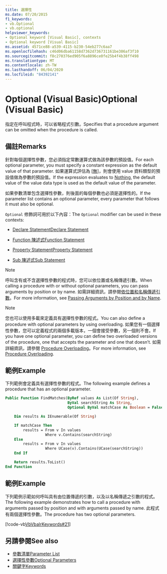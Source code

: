 ```yaml
---
title: 選擇性
ms.date: 07/20/2015
f1_keywords:
- vb.Optional
- vb.optional
helpviewer_keywords:
- Optional keyword [Visual Basic], contexts
- Optional keyword [Visual Basic]
ms.assetid: 4571ce88-a539-4115-b230-54eb277c6aa7
ms.openlocfilehash: c46d06dba61158d7362d736731161be306af3f10
ms.sourcegitcommit: f8c270376ed905f6a8896ce0fe25b4f4b38ff498
ms.translationtype: MT
ms.contentlocale: zh-TW
ms.lasthandoff: 06/04/2020
ms.locfileid: "84392141"
---
```

# <a name="optional-visual-basic"></a><span data-ttu-id="c98ba-102">Optional (Visual Basic)</span><span class="sxs-lookup"><span data-stu-id="c98ba-102">Optional (Visual Basic)</span></span>

<span data-ttu-id="c98ba-103">指定在呼叫程式時，可以省略程式引數。</span><span class="sxs-lookup"><span data-stu-id="c98ba-103">Specifies that a procedure argument can be omitted when the procedure is called.</span></span>

## <a name="remarks"></a><span data-ttu-id="c98ba-104">備註</span><span class="sxs-lookup"><span data-stu-id="c98ba-104">Remarks</span></span>

<span data-ttu-id="c98ba-105">針對每個選擇性參數，您必須指定常數運算式做為該參數的預設值。</span><span class="sxs-lookup"><span data-stu-id="c98ba-105">For each optional parameter, you must specify a constant expression as the default value of that parameter.</span></span> <span data-ttu-id="c98ba-106">如果運算式評估為 [[無](../nothing.md)]，則會使用 value 資料類型的預設值做為參數的預設值。</span><span class="sxs-lookup"><span data-stu-id="c98ba-106">If the expression evaluates to [Nothing](../nothing.md), the default value of the value data type is used as the default value of the parameter.</span></span>

<span data-ttu-id="c98ba-107">如果參數清單包含選擇性參數，則後面的每個參數也必須是選擇性的。</span><span class="sxs-lookup"><span data-stu-id="c98ba-107">If the parameter list contains an optional parameter, every parameter that follows it must also be optional.</span></span>

<span data-ttu-id="c98ba-108">`Optional` 修飾詞可用於以下內容：</span><span class="sxs-lookup"><span data-stu-id="c98ba-108">The `Optional` modifier can be used in these contexts:</span></span>

- [<span data-ttu-id="c98ba-109">Declare Statement</span><span class="sxs-lookup"><span data-stu-id="c98ba-109">Declare Statement</span></span>](../statements/declare-statement.md)

- [<span data-ttu-id="c98ba-110">Function 陳述式</span><span class="sxs-lookup"><span data-stu-id="c98ba-110">Function Statement</span></span>](../statements/function-statement.md)

- [<span data-ttu-id="c98ba-111">Property Statement</span><span class="sxs-lookup"><span data-stu-id="c98ba-111">Property Statement</span></span>](../statements/property-statement.md)

- [<span data-ttu-id="c98ba-112">Sub 陳述式</span><span class="sxs-lookup"><span data-stu-id="c98ba-112">Sub Statement</span></span>](../statements/sub-statement.md)

> [!NOTE]
> <span data-ttu-id="c98ba-113">呼叫含有或不含選擇性參數的程式時，您可以依位置或名稱傳遞引數。</span><span class="sxs-lookup"><span data-stu-id="c98ba-113">When calling a procedure with or without optional parameters, you can pass arguments by position or by name.</span></span> <span data-ttu-id="c98ba-114">如需詳細資訊，請參閱[依位置和名稱傳遞引數](../../programming-guide/language-features/procedures/passing-arguments-by-position-and-by-name.md)。</span><span class="sxs-lookup"><span data-stu-id="c98ba-114">For more information, see [Passing Arguments by Position and by Name](../../programming-guide/language-features/procedures/passing-arguments-by-position-and-by-name.md).</span></span>

> [!NOTE]
> <span data-ttu-id="c98ba-115">您也可以使用多載來定義具有選擇性參數的程式。</span><span class="sxs-lookup"><span data-stu-id="c98ba-115">You can also define a procedure with optional parameters by using overloading.</span></span> <span data-ttu-id="c98ba-116">如果您有一個選擇性參數，您可以定義程式的兩個多載版本，一個會接受參數，另一個則不會。</span><span class="sxs-lookup"><span data-stu-id="c98ba-116">If you have one optional parameter, you can define two overloaded versions of the procedure, one that accepts the parameter and one that doesn’t.</span></span> <span data-ttu-id="c98ba-117">如需詳細資訊，請參閱 [Procedure Overloading](../../programming-guide/language-features/procedures/procedure-overloading.md)。</span><span class="sxs-lookup"><span data-stu-id="c98ba-117">For more information, see [Procedure Overloading](../../programming-guide/language-features/procedures/procedure-overloading.md).</span></span>

## <a name="example"></a><span data-ttu-id="c98ba-118">範例</span><span class="sxs-lookup"><span data-stu-id="c98ba-118">Example</span></span>

<span data-ttu-id="c98ba-119">下列範例會定義具有選擇性參數的程式。</span><span class="sxs-lookup"><span data-stu-id="c98ba-119">The following example defines a procedure that has an optional parameter.</span></span>

```vb
Public Function FindMatches(ByRef values As List(Of String),
                            ByVal searchString As String,
                            Optional ByVal matchCase As Boolean = False) As List(Of String)

    Dim results As IEnumerable(Of String)

    If matchCase Then
        results = From v In values
                  Where v.Contains(searchString)
    Else
        results = From v In values
                  Where UCase(v).Contains(UCase(searchString))
    End If

    Return results.ToList()
End Function
```

## <a name="example"></a><span data-ttu-id="c98ba-120">範例</span><span class="sxs-lookup"><span data-stu-id="c98ba-120">Example</span></span>

<span data-ttu-id="c98ba-121">下列範例示範如何呼叫具有由位置傳遞的引數，以及以名稱傳遞之引數的程式。</span><span class="sxs-lookup"><span data-stu-id="c98ba-121">The following example demonstrates how to call a procedure with arguments passed by position and with arguments passed by name.</span></span> <span data-ttu-id="c98ba-122">此程式有兩個選擇性參數。</span><span class="sxs-lookup"><span data-stu-id="c98ba-122">The procedure has two optional parameters.</span></span>

[!code-vb[VbVbalrKeywords#21](~/samples/snippets/visualbasic/VS_Snippets_VBCSharp/VbVbalrKeywords/VB/class8.vb#21)]

## <a name="see-also"></a><span data-ttu-id="c98ba-123">另請參閱</span><span class="sxs-lookup"><span data-stu-id="c98ba-123">See also</span></span>

- [<span data-ttu-id="c98ba-124">參數清單</span><span class="sxs-lookup"><span data-stu-id="c98ba-124">Parameter List</span></span>](../statements/parameter-list.md)
- [<span data-ttu-id="c98ba-125">選擇性參數</span><span class="sxs-lookup"><span data-stu-id="c98ba-125">Optional Parameters</span></span>](../../programming-guide/language-features/procedures/optional-parameters.md)
- [<span data-ttu-id="c98ba-126">關鍵字</span><span class="sxs-lookup"><span data-stu-id="c98ba-126">Keywords</span></span>](../keywords/index.md)
